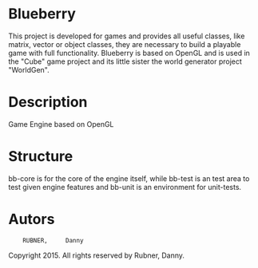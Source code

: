 # Blueberry

This project is developed for games and provides all useful classes, like matrix, vector or object classes, they are necessary to build a playable game with full functionality. Blueberry is based on OpenGL and is used in the "Cube" game project and its little sister the world generator project "WorldGen".

# Description

Game Engine based on OpenGL

# Structure

bb-core is for the core of the engine itself, while bb-test is an test area to test given engine features and bb-unit is an environment for unit-tests.

# Autors


		RUBNER,		Danny

Copyright 2015. All rights reserved by Rubner, Danny.